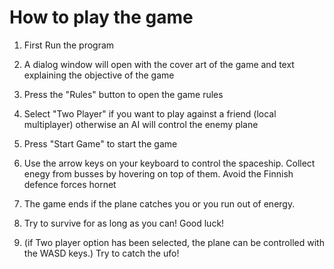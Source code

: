 # How to play the game

1. First Run the program
2. A dialog window will open with the cover art of the game and text explaining the objective of the game 
3. Press the "Rules" button to open the game rules
4. Select "Two Player" if you want to play against a friend (local multiplayer) otherwise an AI will control the enemy plane
5. Press "Start Game" to start the game
6. Use the arrow keys on your keyboard to control the spaceship. Collect enegy from busses by hovering on top of them. Avoid the Finnish defence forces hornet
7. The game ends if the plane catches you or you run out of energy. 
9. Try to survive for as long as you can! Good luck!

10. (if Two player option has been selected, the plane can be controlled with the WASD keys.) Try to catch the ufo!


